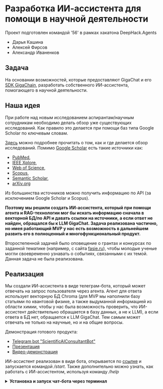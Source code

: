 # Разработка ИИ-ассистента для помощи в научной деятельности

Проект подготовлен командой '56' в рамках хакатона DeepHack.Agents
- Дарья Кашина
- Алексей Фирсов
- Александр Иваненков

## Задача

На основании возможностей, которые предоставляют GigaChat и его [SDK GigaChain](https://github.com/ai-forever/gigachain/tree/master), разработать собственного ИИ-ассистента, помогающего в научной деятельности. 

## Наша идея

При работе над новым исследованием аспирантам/научным сотрудникам необходимо делать обзор уже существующих исследований. Как правило это делается при помощи баз типа Google Scholar по ключевым словам. 

[Здесь](https://girlsinstem.org/ewgis-course/week2) можно подробнее прочитать о том, как и где делается обзор исследований. Помимо [Google Scholar](https://scholar.google.com) есть такие источники как: 
- [PubMed](https://pubmed.ncbi.nlm.nih.gov),
- [IEEE Xplore](https://ieeexplore.ieee.org/Xplore/home.jsp),
- [Web of Science](https://clarivate.com/cis/solutions/web-of-science/),
- [Scopus](https://www.scopus.com/home.uri),
- [Semantic Scholar](https://www.semanticscholar.org/product/api?),
- [arXiv.org](arXiv.org)  

Из большинства источников можно получить информацию по API (за исключением Google Scholar и Scopus). 

**Поэтому мы решили создать ИИ-ассистента, который при помощи агента и RAG-технологии мог бы искать информацию сначала в векторной БД/по API и давать ссылки на источники, а если ответ не найден, обращался бы к LLM GigaChat. Задача реализована частично, но имея работающий MVP у нас есть возможность в дальнейшем развить его в полноценный и многофункциональный продукт.** 
  
Второстепенной задачей было оповещение о грантах и конкурсах по заданной тематике (например, с сайта [fasie.ru](fasie.ru)), чтобы молодые ученые могли своевременно узнавать о событиях, связанными с их темой. Данная задача не была реализована.


## Реализация

Мы создали ИИ-ассистента в виде телеграм-бота, который может отвечать на запрос пользователя через агента. Агент для ответа использует векторную БД Chroma (для MVP мы наполнили базу статьями по квантовой физике, а также выдуманной информацией из области химии, чтобы у нас была возможность проверить, что ИИ-ассистент действительно обращается в базу данных, а не к LLM), а если ответа в БД нет, обращается к LLM GigaChat. Тем самым может отвечать не только на научные, но и на общие вопросы.  
  
Демонстрация готового продукта:  

- [Telegram bot &#34;ScientificAIConsultantBot&#34;](https://t.me/ScientificAIConsultantBot)
- [Презентация]()
- [Видео-демонстрация]()

ИИ-ассистент реализован в виде бота, открывается по [ссылке](https://t.me/ScientificAIConsultantBot) и запускается командой */start*. 
Также дополнительно можно узнать, как работать с ИИ-ассистентом, используя команду */help*

<details><summary><b>Установка и запуск чат-бота через терминал</b></summary>

- Склонируйте репозиторий  `https://github.com/daria-kashina/AI-assistant.git`
- Создайте новое виртуальное окружение `python3 -m venv название_окружения`
- Активируйте его `source название_окружения/bin/activate` (mac)
- Установите зависимости `pip install -r requirements.txt`
- Запустите чат-бота `python3 -m main`

</details>


